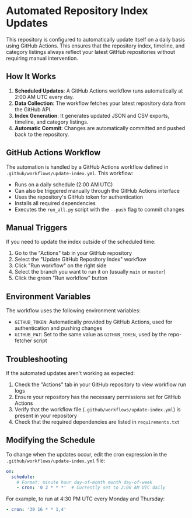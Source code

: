 # Automated Repository Index Updates

This repository is configured to automatically update itself on a daily basis using GitHub Actions. This ensures that the repository index, timeline, and category listings always reflect your latest GitHub repositories without requiring manual intervention.

## How It Works

1. **Scheduled Updates**: A GitHub Actions workflow runs automatically at 2:00 AM UTC every day.
2. **Data Collection**: The workflow fetches your latest repository data from the GitHub API.
3. **Index Generation**: It generates updated JSON and CSV exports, timeline, and category listings.
4. **Automatic Commit**: Changes are automatically committed and pushed back to the repository.

## GitHub Actions Workflow

The automation is handled by a GitHub Actions workflow defined in `.github/workflows/update-index.yml`. This workflow:

- Runs on a daily schedule (2:00 AM UTC)
- Can also be triggered manually through the GitHub Actions interface
- Uses the repository's GitHub token for authentication
- Installs all required dependencies
- Executes the `run_all.py` script with the `--push` flag to commit changes

## Manual Triggers

If you need to update the index outside of the scheduled time:

1. Go to the "Actions" tab in your GitHub repository
2. Select the "Update GitHub Repository Index" workflow
3. Click "Run workflow" on the right side
4. Select the branch you want to run it on (usually `main` or `master`)
5. Click the green "Run workflow" button

## Environment Variables

The workflow uses the following environment variables:

- `GITHUB_TOKEN`: Automatically provided by GitHub Actions, used for authentication and pushing changes
- `GITHUB_PAT`: Set to the same value as `GITHUB_TOKEN`, used by the repo-fetcher script

## Troubleshooting

If the automated updates aren't working as expected:

1. Check the "Actions" tab in your GitHub repository to view workflow run logs
2. Ensure your repository has the necessary permissions set for GitHub Actions
3. Verify that the workflow file (`.github/workflows/update-index.yml`) is present in your repository
4. Check that the required dependencies are listed in `requirements.txt`

## Modifying the Schedule

To change when the updates occur, edit the cron expression in the `.github/workflows/update-index.yml` file:

```yaml
on:
  schedule:
    # Format: minute hour day-of-month month day-of-week
    - cron: '0 2 * * *'  # Currently set to 2:00 AM UTC daily
```

For example, to run at 4:30 PM UTC every Monday and Thursday:
```yaml
- cron: '30 16 * * 1,4'
```
